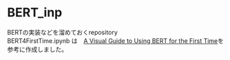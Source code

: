 # BERT_inp
BERTの実装などを溜めておくrepository<br>
BERT4FirstTime.ipynb は　[A Visual Guide to Using BERT for the First Time](https://jalammar.github.io/a-visual-guide-to-using-bert-for-the-first-time/)を参考に作成しました。
